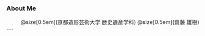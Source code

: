### About Me

<div style="text-align: right;">
@size[0.5em](京都造形芸術大学 歴史遺産学科)  
@size[0.5em](齋藤 雄樹)
</div>
---
